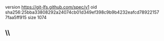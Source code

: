 version https://git-lfs.github.com/spec/v1
oid sha256:25bba33808292a24074cb01d349ef398c9b9b4232eafcd789221577faa5ff915
size 1074

## \\\
